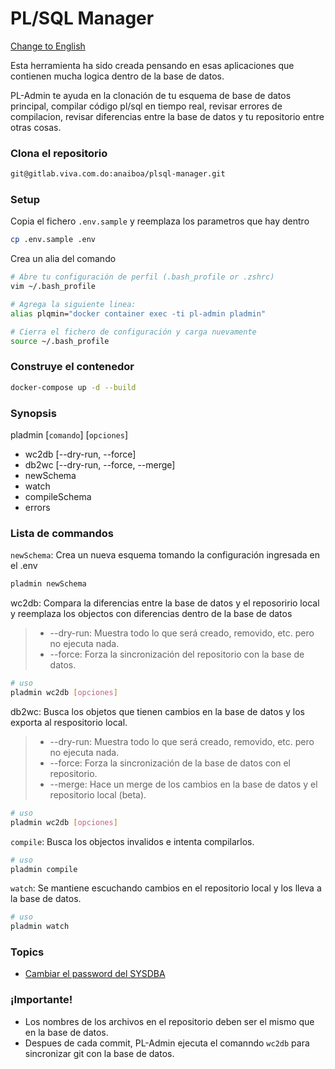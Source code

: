# PL/SQL Manager
[Change to English](../README.md)

Esta herramienta ha sido creada pensando en esas aplicaciones que contienen mucha logica dentro de la base de datos.

PL-Admin te ayuda en la clonación de tu esquema de base de datos principal, compilar código pl/sql en tiempo real, revisar errores de compilacion, revisar diferencias entre la base de datos y tu repositorio entre otras cosas.

### Clona el repositorio
```sh
git@gitlab.viva.com.do:anaiboa/plsql-manager.git
```

### Setup
Copia el fichero `.env.sample` y reemplaza los parametros que hay dentro
```sh
cp .env.sample .env
```

Crea un alia del comando
```sh
# Abre tu configuración de perfil (.bash_profile or .zshrc)
vim ~/.bash_profile

# Agrega la siguiente linea:
alias plqmin="docker container exec -ti pl-admin pladmin"

# Cierra el fichero de configuración y carga nuevamente
source ~/.bash_profile
```

### Construye el contenedor
```sh
docker-compose up -d --build
```

### Synopsis
pladmin [`comando`] [`opciones`]
- wc2db [--dry-run, --force]
- db2wc [--dry-run, --force, --merge]
- newSchema
- watch
- compileSchema
- errors


### Lista de commandos
`newSchema`: Crea un nueva esquema tomando la configuración ingresada en el .env
```sh
pladmin newSchema
```

wc2db: Compara la diferencias entre la base de datos y el reposoririo local y reemplaza los objectos con diferencias dentro de la base de datos
> - --dry-run: Muestra todo lo que será creado, removido, etc. pero no ejecuta nada.
> - --force: Forza la sincronización del repositorio con la base de datos.

```sh
# uso
pladmin wc2db [opciones]
```

db2wc: Busca los objetos que tienen cambios en la base de datos y los exporta al respositorio local.
> - --dry-run: Muestra todo lo que será creado, removido, etc. pero no ejecuta nada.
> - --force: Forza la sincronización de la base de datos con el repositorio.
> - --merge: Hace un merge de los cambios en la base de datos y el repositorio local (beta). 
```sh
# uso
pladmin wc2db [opciones]
```

`compile`: Busca los objectos invalidos e intenta compilarlos.
```sh
# uso
pladmin compile
```

`watch`: Se mantiene escuchando cambios en el repositorio local y los lleva a la base de datos.
```sh
# uso
pladmin watch
```

### Topics
- [Cambiar el password del SYSDBA](docs/change-sys-password-es.md)

### ¡Importante!
- Los nombres de los archivos en el repositorio deben ser el mismo que en la base de datos.
- Despues de cada commit, PL-Admin ejecuta el comanndo `wc2db` para sincronizar git con la base de datos.

